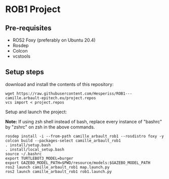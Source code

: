 # ROB1 Project

## Pre-requisites
- ROS2 Foxy (preferably on Ubuntu 20.4)
- Rosdep
- Colcon
- vcstools

## Setup steps

download and install the contents of this repository:
```
wget https://raw.githubusercontent.com/Hesperiss/ROB1---camille.arbault-epitech.eu/project.repos
vcs import < project.repos
```

Setup and launch the project:

**Note:** If using zsh shell instead of bash, replace every instance of "bashrc" by "zshrc" on zsh in the above commands.
```
rosdep install -i --from-path camille_arbault_rob1 --rosdistro foxy -y
colcon build --packages-select camille_arbault_rob1
. install/setup.bash
. install/local_setup.bash
source ~/.bashrc
export TURTLEBOT3_MODEL=burger
export GAZEBO_MODEL_PATH=$PWD/resource/models:$GAZEBO_MODEL_PATH 
ros2 launch camille_arbault_rob1 map.launch.py    
ros2 launch camille_arbault_rob1 rob1.launch.py 
```
